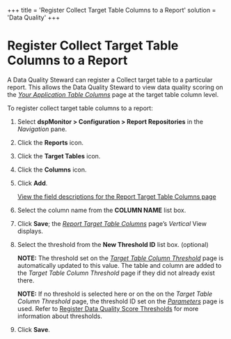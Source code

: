 +++
title = 'Register Collect Target Table Columns to a Report'
solution = 'Data Quality'
+++

# Register Collect Target Table Columns to a Report

A Data Quality Steward can register a Collect target table to a
particular report. This allows the Data Quality Steward to view data
quality scoring on the *[Your Application Table
Columns](../Page_Desc/Your_Application_Table_Columns.htm)* page at the
target table column level.

To register collect target table columns to a report:

1.  Select **dspMonitor \> Configuration \> Report Repositories** in the
    *Navigation* pane.

2.  Click the **Reports** icon.

3.  Click the **Target Tables** icon.

4.  Click the **Columns** icon.

5.  Click **Add**.
    
    [View the field descriptions for the Report Target Table Columns
    page](../Page_Desc/Report_Target_Table_Columns.htm)

6.  Select the column name from the **COLUMN NAME** list box.

7.  Click **Save**; the *[Report Target Table
    Columns](../Page_Desc/Report_Target_Table_Columns.htm)* page’s
    *Vertical* View displays.

8.  Select the threshold from the **New Threshold ID** list box.
    (optional)
    
    **NOTE:** The threshold set on the *[Target Table Column
    Threshold](../Page_Desc/Target_Table_Column_Threshold.htm)* page is
    automatically updated to this value. The table and column are added
    to the *Target Table Column Threshold* page if they did not already
    exist there.
    
    **NOTE:** If no threshold is selected here or on the on the *Target
    Table Column Threshold* page, the threshold ID set on the
    *[Parameters](../Page_Desc/Parameters.htm)* page is used. Refer to
    [Register Data Quality Score
    Thresholds](Populate_Configuration_Tables.htm#Register_Data_Quality_Score_Thresholds)
    for more information about thresholds.

9.  Click **Save**.
